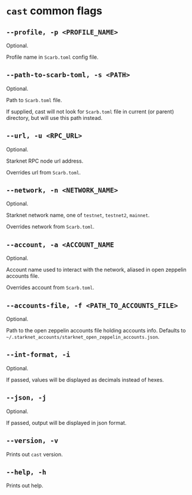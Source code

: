 # `cast` common flags

## `--profile, -p <PROFILE_NAME>`
Optional.

Profile name in `Scarb.toml` config file.

## `--path-to-scarb-toml, -s <PATH>`
Optional.

Path to `Scarb.toml` file.

If supplied, cast will not look for `Scarb.toml` file in current (or parent) directory, but will use this path instead.

## `--url, -u <RPC_URL>`
Optional.

Starknet RPC node url address.

Overrides url from `Scarb.toml`.

## `--network, -n <NETWORK_NAME>`
Optional.

Starknet network name, one of `testnet`, `testnet2`, `mainnet`.

Overrides network from `Scarb.toml`.

## `--account, -a <ACCOUNT_NAME`
Optional.

Account name used to interact with the network, aliased in open zeppelin accounts file.

Overrides account from `Scarb.toml`.

## `--accounts-file, -f <PATH_TO_ACCOUNTS_FILE>`
Optional.

Path to the open zeppelin accounts file holding accounts info. Defaults to `~/.starknet_accounts/starknet_open_zeppelin_accounts.json`.

## `--int-format, -i`
Optional.

If passed, values will be displayed as decimals instead of hexes.

## `--json, -j`
Optional.

If passed, output will be displayed in json format.

## `--version, -v`

Prints out `cast` version.

## `--help, -h`

Prints out help.
